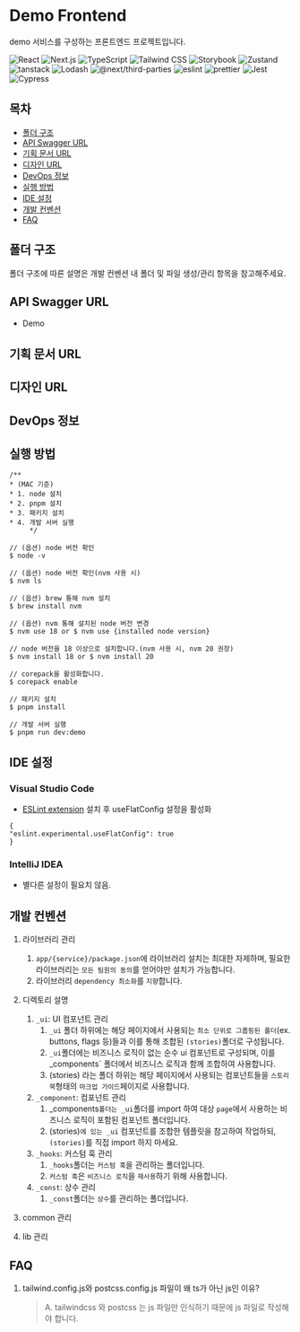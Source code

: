 # Demo Frontend

demo 서비스를 구성하는 프론트엔드 프로젝트입니다.


![React](https://img.shields.io/badge/react-19-blue.svg)
![Next.js](https://img.shields.io/badge/next.js-15-blue.svg)
![TypeScript](https://img.shields.io/badge/typescript-5.5.4-blue.svg)
![Tailwind CSS](https://img.shields.io/badge/tailwindcss-3.4.7-teal.svg)
![Storybook](https://img.shields.io/badge/Storybook--teal.svg)
![Zustand](https://img.shields.io/badge/zustand-4.5.4-D91656.svg)
![tanstack](https://img.shields.io/badge/tanstack-5.62.8-orange.svg)
![Lodash](https://img.shields.io/badge/lodash-4.17.21-orange.svg)
![@next/third-parties](https://img.shields.io/badge/@next/third--parties-15.1.7-orange.svg)
![eslint](https://img.shields.io/badge/eslint-8.57.0-4379F2.svg)
![prettier](https://img.shields.io/badge/prettier-3.3.3-4379F2.svg)
![Jest](https://img.shields.io/badge/Jest-29.7.0-674188.svg) ![Cypress](https://img.shields.io/badge/Cypress-13.17.0-674188.svg)

## 목차

- [폴더 구조](#폴더-구조)
- [API Swagger URL](#api-swagger-url)
- [기획 문서 URL](#기획-문서-url)
- [디자인 URL](#디자인-url)
- [DevOps 정보](#devops-정보)
- [실행 방법](#실행-방법)
- [IDE 설정](#ide-설정)
- [개발 컨벤션](#개발-컨벤션)
- [FAQ](#faq)

## 폴더 구조

폴더 구조에 따른 설명은 개발 컨벤션 내 폴더 및 파일 생성/관리 항목을 참고해주세요.

## API Swagger URL

- Demo

## 기획 문서 URL

## 디자인 URL

## DevOps 정보

## 실행 방법
```shell
/**
* (MAC 기준)
* 1. node 설치
* 2. pnpm 설치
* 3. 패키지 설치
* 4. 개발 서버 실행
     */

// (옵션) node 버전 확인
$ node -v

// (옵션) node 버전 확인(nvm 사용 시)
$ nvm ls

// (옵션) brew 통해 nvm 설치
$ brew install nvm

// (옵션) nvm 통해 설치된 node 버전 변경
$ nvm use 18 or $ nvm use {installed node version}

// node 버전을 18 이상으로 설치합니다.(nvm 사용 시, nvm 20 권장)
$ nvm install 18 or $ nvm install 20

// corepack을 활성화합니다.
$ corepack enable

// 패키지 설치
$ pnpm install

// 개발 서버 실행
$ pnpm run dev:demo
```

## IDE 설정

### Visual Studio Code

- [ESLint extension](https://marketplace.visualstudio.com/items?itemName=dbaeumer.vscode-eslint) 설치 후 useFlatConfig 설정을 활성화
```
{
"eslint.experimental.useFlatConfig": true
}
```

### IntelliJ IDEA

- 별다른 설정이 필요치 않음.

## 개발 컨벤션

1. 라이브러리 관리
   1. `app/{service}/package.json`에 라이브러리 설치는 최대한 자제하며, 필요한 라이브러리는 `모든 팀원의 동의`를 얻어야만 설치가 가능합니다.
   2. 라이브러리 `dependency 최소화`를 `지향`합니다.
2. 디렉토리 설명
    1. `_ui`: UI 컴포넌트 관리
       1. `_ui` 폴더 하위에는 해당 페이지에서 사용되는 `최소 단위로 그룹핑된 폴더`(ex. buttons, flags 등)들과 이를 통해 조합된 `(stories)`폴더로 구성됩니다.
       2. `_ui`폴더에는 비즈니스 로직이 없는 순수 ui 컴포넌트로 구성되며, 이를 _components` 폴더에서 비즈니스 로직과 함께 조합하여 사용합니다.
       3. (stories) 라는 폴더 하위는 해당 페이지에서 사용되는 컴포넌트들을 `스토리북`형태의 `마크업 가이드`페이지로 사용합니다.
    2. `_component`: 컴포넌트 관리
       1. _components`폴더는 _ui`폴더를 import 하여 대상 `page`에서 사용하는 비즈니스 로직이 포함된 컴포넌트 폴더입니다.
       2. (stories)`에 있는 _ui` 컴포넌트를 조합한 템플릿을 참고하여 작업하되, `(stories)`를 직접 import 하지 마세요.
    3. `_hooks`: 커스텀 훅 관리
       1. `_hooks`폴더는 `커스텀 훅`을 관리하는 폴더입니다.
       2. `커스텀 훅`은 `비즈니스 로직`을 `재사용`하기 위해 사용합니다.
    4. `_const`: 상수 관리
       1. `_const`폴더는 `상수`를 관리하는 폴더입니다.

3. common 관리 
4. lib 관리

## FAQ

1. tailwind.config.js와 postcss.config.js 파일이 왜 ts가 아닌 js인 이유?
   > A. tailwindcss 와 postcss 는 js 파일만 인식하기 때문에 js 파일로 작성해야 합니다.